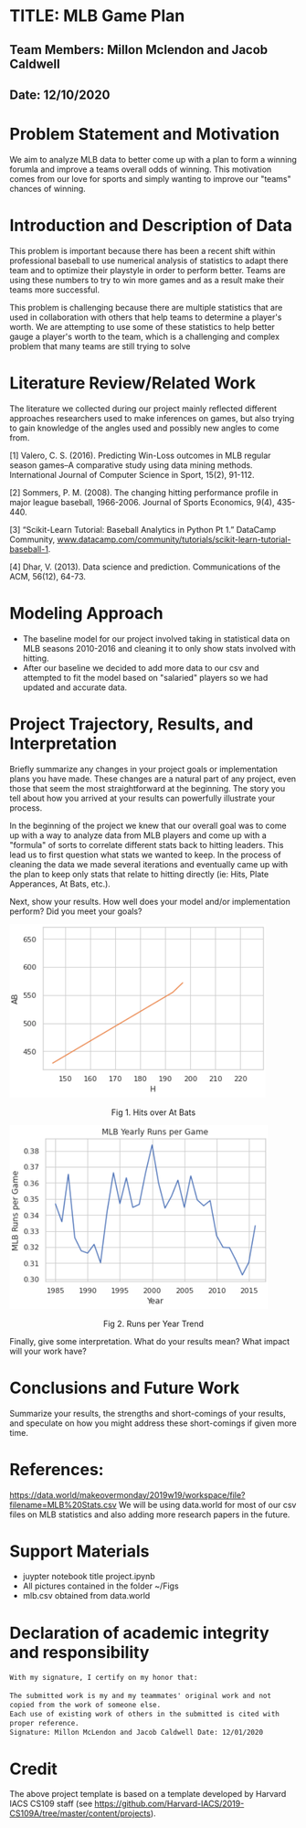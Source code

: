

# TITLE: MLB Game Plan
## Team Members: Millon Mclendon and Jacob Caldwell
## Date: 12/10/2020

# Problem Statement and Motivation
We aim to analyze MLB data to better come up with a plan to form a winning forumla and improve a teams overall odds of winning. This motivation comes from our love for sports and simply wanting to improve our "teams" chances of winning.

# Introduction and Description of Data
This problem is important because there has been a recent shift within professional baseball to use numerical analysis of statistics to adapt there team and to optimize their playstyle in order to perform better. Teams are using these numbers to try to win more games and as a result make their teams more successful.

This problem is challenging because there are multiple statistics that are used in collaboration with others that help teams to determine a player's worth. We are attempting to use some of these statistics to help better gauge a player's worth to the team, which is a challenging and complex problem that many teams are still trying to solve

# Literature Review/Related Work 
The literature we collected during our project mainly reflected different approaches researchers used to make inferences on games, but also trying to gain knowledge of the angles used and possibly new angles to come from.

[1] Valero, C. S. (2016). Predicting Win-Loss outcomes in MLB regular season games–A comparative study using data mining methods. International Journal of Computer Science in Sport, 15(2), 91-112.

[2] Sommers, P. M. (2008). The changing hitting performance profile in major league baseball, 1966-2006. Journal of Sports Economics, 9(4), 435-440.

[3] “Scikit-Learn Tutorial: Baseball Analytics in Python Pt 1.” DataCamp Community, www.datacamp.com/community/tutorials/scikit-learn-tutorial-baseball-1. 

[4] Dhar, V. (2013). Data science and prediction. Communications of the ACM, 56(12), 64-73.

# Modeling Approach

+ The baseline model for our project involved taking in statistical data on MLB seasons 2010-2016 and cleaning it to only show stats involved with hitting.
+ After our baseline we decided to add more data to our csv and attempted to fit the model based on "salaried" players so we had updated and accurate data.

# Project Trajectory, Results, and Interpretation 

Briefly summarize any changes in your project goals or implementation plans you have made.
These changes are a natural part of any project, even those that seem the most straightforward at the beginning.
The story you tell about how you arrived at your results can powerfully illustrate your process. 

In the beginning of the project we knew that our overall goal was to come up with a way to analyze data from MLB players and come up with a "formula" of sorts to correlate different stats back to hitting leaders. This lead us to first question what stats we wanted to keep. In the process of cleaning the data we made several iterations and eventually came up with the plan to keep only stats that relate to hitting directly (ie: Hits, Plate Apperances, At Bats, etc.). 

Next, show your results. How well does your model and/or implementation perform? Did you meet your goals?

![Hit AB ratio](figs/hits.png "Hits based on number of at bats")
<center>Fig 1. Hits over At Bats</center>


![Run per year](figs/runs.png "Runs per year")
<center>Fig 2. Runs per Year Trend</center>


Finally, give some interpretation. What do your results mean? What impact will your work have?

# Conclusions and Future Work
Summarize your results, the strengths and short-comings of your results, and speculate on how you might address these short-comings if given more time.

# References:
https://data.world/makeovermonday/2019w19/workspace/file?filename=MLB%20Stats.csv We will be using data.world for most of our csv files on MLB statistics and also adding more research papers in the future.

# Support Materials
+ juypter notebook title project.ipynb
+ All pictures contained in the folder ~/Figs
+ mlb.csv obtained from data.world

# Declaration of academic integrity and responsibility

```
With my signature, I certify on my honor that:

The submitted work is my and my teammates' original work and not copied from the work of someone else.
Each use of existing work of others in the submitted is cited with proper reference.
Signature: Millon McLendon and Jacob Caldwell Date: 12/01/2020
```

# Credit
The above project template is based on a template developed by Harvard IACS CS109 staff (see https://github.com/Harvard-IACS/2019-CS109A/tree/master/content/projects).
